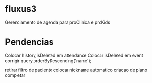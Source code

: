 # fluxus3

Gerenciamento de agenda para proClinica e proKids

# Pendencias

Colocar history,isDeleted em attendance
Colocar isDeleted em event
corrigir   query.orderByDescending('name');



retirar filtro de paciente
colocar nickname automatico
criacao de plano completar